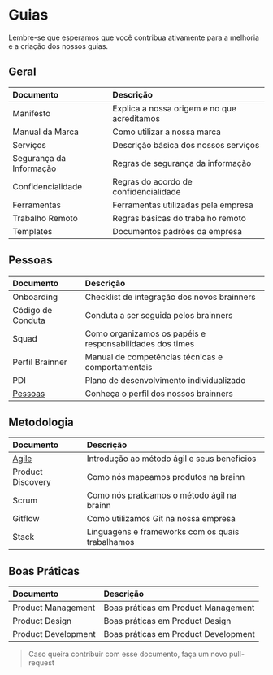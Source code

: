 # Guias

Lembre-se que esperamos que você contribua ativamente para a melhoria e a criação dos nossos guias.

## Geral

|Documento|Descrição|
|:--------|:--------|
|Manifesto|Explica a nossa origem e no que acreditamos|
|Manual da Marca|Como utilizar a nossa marca|
|Serviços|Descrição básica dos nossos serviços|
|Segurança da Informação|Regras de segurança da informação|
|Confidencialidade|Regras do acordo de confidencialidade|
|Ferramentas|Ferramentas utilizadas pela empresa|
|Trabalho Remoto|Regras básicas do trabalho remoto|
|Templates|Documentos padrões da empresa|

## Pessoas

|Documento|Descrição|
|:--------|:--------|
|Onboarding|Checklist de integração dos novos brainners|
|Código de Conduta|Conduta a ser seguida pelos brainners|
|Squad|Como organizamos os papéis e responsabilidades dos times|
|Perfil Brainner|Manual de competências técnicas e comportamentais|
|PDI|Plano de desenvolvimento individualizado|
|[Pessoas](/content/PESSOAS.md)|Conheça o perfil dos nossos brainners|

## Metodologia

|Documento|Descrição|
|:--------|:--------|
|[Agile](/content/AGILE.md)|Introdução ao método ágil e seus benefícios|
|Product Discovery|Como nós mapeamos produtos na brainn|
|Scrum|Como nós praticamos o método ágil na brainn|
|Gitflow|Como utilizamos Git na nossa empresa|
|Stack|Linguagens e frameworks com os quais trabalhamos|

## Boas Práticas

|Documento|Descrição|
|:--------|:--------|
|Product Management|Boas práticas em Product Management|
|Product Design|Boas práticas em Product Design|
|Product Development|Boas práticas em Product Development|

> Caso queira contribuir com esse documento, faça um novo pull-request
